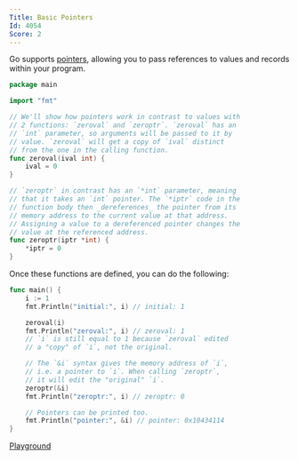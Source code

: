 ```yaml
---
Title: Basic Pointers
Id: 4054
Score: 2
---
```

Go supports [pointers](http://en.wikipedia.org/wiki/Pointer_(computer_programming)), allowing you to pass references to values and records within your program.

```go
package main

import "fmt"

// We'll show how pointers work in contrast to values with
// 2 functions: `zeroval` and `zeroptr`. `zeroval` has an
// `int` parameter, so arguments will be passed to it by
// value. `zeroval` will get a copy of `ival` distinct
// from the one in the calling function.
func zeroval(ival int) {
    ival = 0
}

// `zeroptr` in contrast has an `*int` parameter, meaning
// that it takes an `int` pointer. The `*iptr` code in the
// function body then _dereferences_ the pointer from its
// memory address to the current value at that address.
// Assigning a value to a dereferenced pointer changes the
// value at the referenced address.
func zeroptr(iptr *int) {
    *iptr = 0
}
```

Once these functions are defined, you can do the following:

```go
func main() {
    i := 1
    fmt.Println("initial:", i) // initial: 1

    zeroval(i)
    fmt.Println("zeroval:", i) // zeroval: 1
    // `i` is still equal to 1 because `zeroval` edited
    // a "copy" of `i`, not the original.

    // The `&i` syntax gives the memory address of `i`,
    // i.e. a pointer to `i`. When calling `zeroptr`,
    // it will edit the "original" `i`.
    zeroptr(&i)
    fmt.Println("zeroptr:", i) // zeroptr: 0

    // Pointers can be printed too.
    fmt.Println("pointer:", &i) // pointer: 0x10434114
}
```

[Playground](https://play.golang.org/p/KdE4TBbUL2)